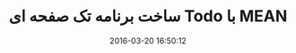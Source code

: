 ---
layout: post
title: "ساخت برنامه تک صفحه ای Todo با MEAN"
date: 2016-03-20 16:50:12
section: article
tags: nodejs
link: "http://www.baboon.ir/%D8%B3%D8%A7%D8%AE%D8%AA-%D8%A8%D8%B1%D9%86%D8%A7%D9%85%D9%87-%D8%AA%DA%A9-%D8%B5%D9%81%D8%AD%D9%87-%D8%A7%DB%8C-todo-%D8%A8%D8%A7-%D9%86%D9%88%D8%AF-%D8%AC%DB%8C-%D8%A7%D8%B3/"
user: "نوید کاشانی"
user_link: "http://navid.kashani.ir/"
---